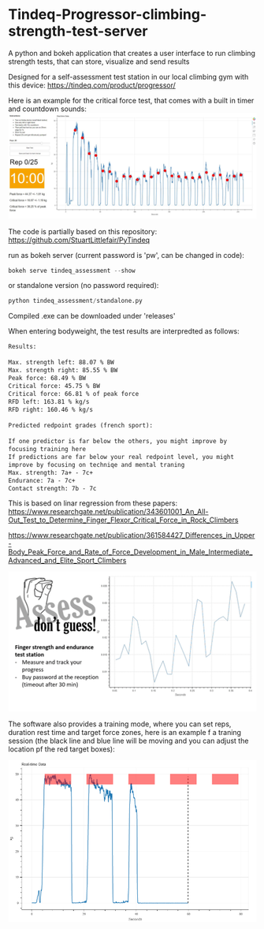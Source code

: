 # Tindeq-Progressor-climbing-strength-test-server
A python and bokeh application that creates a user interface to run climbing strength tests, that can store, visualize and send results 

Designed for a self-assessment test station in our local climbing gym with this device: https://tindeq.com/product/progressor/

Here is an example for the critical force test, that comes with a built in timer and countdown sounds:
![](cf1.JPG)

The code is partially based on this repository: https://github.com/StuartLittlefair/PyTindeq

run as bokeh server (current password is 'pw', can be changed in code):

```python
bokeh serve tindeq_assessment --show
```

or standalone version (no password required):
```python
python tindeq_assessment/standalone.py
```
Compiled .exe can be downloaded under 'releases'

When entering bodyweight, the test results are interpredted as follows:
```
Results:

Max. strength left: 88.07 % BW
Max. strength right: 85.55 % BW
Peak force: 68.49 % BW
Critical force: 45.75 % BW
Critical force: 66.81 % of peak force
RFD left: 163.81 % kg/s
RFD right: 160.46 % kg/s

Predicted redpoint grades (french sport):

If one predictor is far below the others, you might improve by focusing training here
If predictions are far below your real redpoint level, you might improve by focusing on techniqe and mental traning
Max. strength: 7a+ - 7c+
Endurance: 7a - 7c+
Contact strength: 7b - 7c
```
This is based on linar regression from these papers:
https://www.researchgate.net/publication/343601001_An_All-Out_Test_to_Determine_Finger_Flexor_Critical_Force_in_Rock_Climbers

https://www.researchgate.net/publication/361584427_Differences_in_Upper-Body_Peak_Force_and_Rate_of_Force_Development_in_Male_Intermediate_Advanced_and_Elite_Sport_Climbers

![/tindeq_assessment/static/Presentation1.gif](/tindeq_assessment/static/Presentation1.gif)

The software also provides a training mode, where you can set reps, duration rest time and target force zones, here is an example f a traning session (the black line and blue line will be moving and you can adjust the location pf the red target boxes):

![](training.png)

